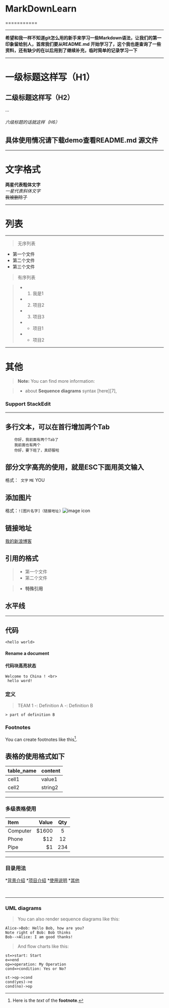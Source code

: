 # MarkDownLearn
===========

---
**希望和我一样不知道git怎么用的新手来学习一些Markdown语法，让我们的第一印象留给别人，首席我们要从README.md 开始学习了，这个我也是查询了一些资料，还有缺少的在以后用到了继续补充，临时简单的记录学习一下**

---

# 一级标题这样写（H1）
## 二级标题这样写（H2）

...

###### 六级标题的话就这样（H6）

## 具体使用情况请下载demo查看README.md 源文件

---
# 文字格式

**两星代表粗体文字** <br>
*一星代表斜体文字* <br>
~~我被删除了~~ <br>

--- 

# 列表
---

> 无序列表

* 第一个文件
* 第二个文件
* 第三个文件

> 有序列表

> - 1. 我是1
> - 2. 项目2
> - 3. 项目3
   > - * 项目1
   > - * 项目2

---

# 其他



> **Note:** You can find more information:

> - about **Sequence diagrams** syntax [here][7],


### Support StackEdit


[^stackedit]: [StackEdit](https://stackedit.io/) is a full-featured, open-source Markdown editor based on PageDown, the Markdown library used by Stack Overflow and the other Stack Exchange sites.
[7]: http://math.stackexchange.com/
---
## 多行文本，可以在首行增加两个Tab

        你好，我前面有两个Tab了
        我前面也有两个
        你好，要下班了，真舒服啦

## 部分文字高亮的使用，就是ESC下面用英文输入
格式：` 文字`
`ME` YOU 

## 添加图片

格式：`![图片名字]（链接地址)`
![image icon](default.png)

## 链接地址
[我的新浪博客](http://blog.sina.com.cn/s/articlelist_3034537011_0_1.html)
## 引用的格式

>- 第一个文件
>- 第二个文件

> - **特殊引用**

## 水平线

***

## 代码

`<hello world>`

#### <i class="icon-pencil"></i> Rename a document

#### 代码块高亮状态

```//FOO
Welcome to China ! <br>
 hello word!
```

### 定义
>TEAM 1 
>-: Definition A
>-: Definition B

    > part of definition B

### Footnotes

You can create footnotes like this[^footnote].
 [^footnote]: Here is the *text* of the **footnote**.


##  表格的使用格式如下
table_name | content
-------|--------
cell1  | value1
cell2  | string2
***
### 多级表格使用
| Item     | Value | Qty   |
| :------- | ----: | :---: |
| Computer | $1600 |  5    |
| Phone    | $12   |  12   |
| Pipe     | $1    |  234  |

***

### 目录用法
*[背景介绍](#背景介绍)
*[项目介绍](#项目介绍)
*[使用说明](#使用说明)
*[其他](#其他)


<a name="背景介绍"></a><br>

<a name="获取代码"></a>

***

### UML diagrams

>You can also render sequence diagrams like this:

```sequence
Alice->Bob: Hello Bob, how are you?
Note right of Bob: Bob thinks
Bob-->Alice: I am good thanks!
```


>And flow charts like this:

```flow
st=>start: Start
e=>end
op=>operation: My Operation
cond=>condition: Yes or No?

st->op->cond
cond(yes)->e
cond(no)->op
```





